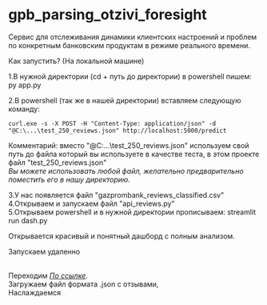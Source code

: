 # gpb_parsing_otzivi_foresight
</h1>Сервис для отслеживания динамики клиентских настроений и проблем по конкретным банковским продуктам в режиме реального времени.</h1>

Как запустить? (На локальной машине)

1.В нужной директории (cd + путь до директории) в powershell пишем: py app.py <br>

2.В powershell (так же в нашей директории) вставляем следующую команду:

```
curl.exe -s -X POST -H "Content-Type: application/json" -d "@C:\...\test_250_reviews.json" http://localhost:5000/predict
```

Комментарий: вместо "@C:\...\test_250_reviews.json" используем свой путь до файла который вы используете в качестве теста, в этом проекте файл "test_250_reviews.json"<br>
<em>Вы можете использовать любой файл, желательно предварительно поместить его в нашу директорию.</em><br>

 3.У нас появляется файл "gazprombank_reviews_classified.csv"<br>
 4.Открываем и запускаем файл "api_reviews.py"<br>
 5.Открываем powershell и в нужной директории прописываем: streamlit run dash.py<br>
 
Открывается красивый и понятный дашборд с полным анализом. <br>

</h1>Запускаем удаленно</h1> 

<br>Переходим *[По ссылке](https://gpbparsingotziviforesight-wgf4rxgq65hm6pbuqb4cad.streamlit.app/)*. <br>
Загружаем файл формата .json с отзывами, <br>
Наслаждаемся
